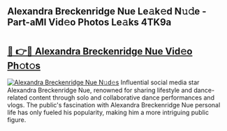 ## Alexandra Breckenridge Nue Le𝚊k𝚎d N𝚞𝚍e - Part-aMI Vid𝚎o Photos Le𝚊ks 4TK9a

# <h2><a href="http://fb37de.evod.top/?m=Alexandra+Breckenridge+Nue">🔗 👉🔴 Alexandra Breckenridge Nue Vid𝚎o Ph𝚘t𝚘s</a></h2>

[![Alexandra Breckenridge Nue N𝚞d𝚎s](https://i.imgur.com/8V9OHl7.gif)](http://fb37de.evod.top/?m=Alexandra+Breckenridge+Nue)
Influential social media star Alexandra Breckenridge Nue, renowned for sharing lifestyle and dance-related content through solo and collaborative dance performances and vlogs. The public's fascination with Alexandra Breckenridge Nue personal life has only fueled his popularity, making him a more intriguing public figure. 
